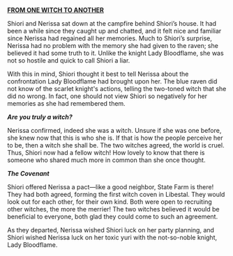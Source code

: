 <!-- title: From One Witch to Another -->

**[FROM ONE WITCH TO ANOTHER](https://youtu.be/FlPFFE5_X3Y?t=3624)**

Shiori and Nerissa sat down at the campfire behind Shiori’s house. It had been a while since they caught up and chatted, and it felt nice and familiar since Nerissa had regained all her memories. Much to Shiori’s surprise, Nerissa had no problem with the memory she had given to the raven; she believed it had some truth to it. Unlike the knight Lady Bloodflame, she was not so hostile and quick to call Shiori a liar. 

With this in mind, Shiori thought it best to tell Nerissa about the confrontation Lady Bloodflame had brought upon her. The blue raven did not know of the scarlet knight's actions, telling the two-toned witch that she did no wrong. In fact, one should not view Shiori so negatively for her memories as she had remembered them. 

***Are you truly a witch?***

Nerissa confirmed, indeed she was a witch. Unsure if she was one before, she knew now that this is who she is. If that is how the people perceive her to be, then a witch she shall be. The two witches agreed, the world is cruel. Thus, Shiori now had a fellow witch! How lovely to know that there is someone who shared much more in common than she once thought. 

***The Covenant***

Shiori offered Nerissa a pact—like a good neighbor, State Farm is there! They had both agreed, forming the first witch coven in Libestal. They would look out for each other, for their own kind. Both were open to recruiting other witches, the more the merrier! The two witches believed it would be beneficial to everyone, both glad they could come to such an agreement. 

As they departed, Nerissa wished Shiori luck on her party planning, and Shiori wished Nerissa luck on her toxic yuri with the not-so-noble knight, Lady Bloodflame.